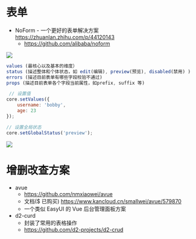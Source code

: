 # 表单 

- NoForm - 一个更好的表单解决方案 https://zhuanlan.zhihu.com/p/44120143 
    - https://github.com/alibaba/noform

![](https://pic3.zhimg.com/80/v2-22c52cc847230c3e7bbf5b362217ba3a_hd.jpg)

```js
values (最核心以及基本的维度）
status (描述整体和个体状态，如 edit(编辑), preview(预览), disabled(禁用) )
errors (描述目前表单有哪些字段校验不通过)
props (描述目前表单各个字段当前属性，如prefix, suffix 等)

 // 设置值
core.setValues({
    username: 'bobby',
    age: 23
});

// 设置全局状态
core.setGlobalStatus('preview');
```

![](https://pic3.zhimg.com/80/v2-26f6e90ef85a85e0b795c4e846c6a9f2_hd.jpg)

# 增删改查方案

- avue 
    - https://github.com/nmxiaowei/avue
    - 文档($ 已购买) https://www.kancloud.cn/smallwei/avue/579870
    - 一个类似 EasyUI 的 Vue 后台管理面板方案
- d2-curd
    - 封装了常用的表格操作
    - https://github.com/d2-projects/d2-crud    
